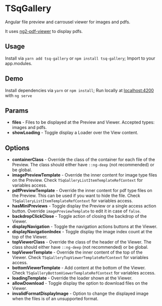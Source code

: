 # TSqGallery

Angular file preview and carrousel viewer for images and pdfs.

It uses [ng2-pdf-viewer](https://github.com/VadimDez/ng2-pdf-viewer) to display pdfs.

## Usage

Install via `yarn add tsq-gallery` or `npm install tsq-gallery`;
Import to your app.modules.

## Demo

Install dependencies via `yarn` or `npm install`;
Run locally at [localhost:4200](http://localhost:4200/) with `ng serve`

## Params

- **files** - Files to be displayed at the Preview and Viewer. Accepted types: images and pdfs. 
- **showLoading** - Toggle display a Loader over the View content.
## Options

- **containerClass** - Override the class of the container for each file of the Preview. The class should either have `::ng-deep` (not recommended) or be global.
- **imagePreviewTemplate** - Override the inner content for image type files on the Preview. Check `TSqGalleryListItemTemplateRefContext` for variables access.
- **pdfPreviewTemplate** - Override the inner content for pdf type files on the Preview. This can be used if you want to hide the file. Check `TSqGalleryListItemTemplateRefContext` for variables access.
- **hasMiniPreviews** - Toggle display the Preview or a single access action button. Override `imagePreviewTemplate` to edit it in case of `false`.
- **backdropClickClose** - Toggle action of closing the backdrop of the Viewer.
- **displayNavigation** - Toggle the navigation actions buttons at the Viewer.
- **displayNavigationIndex** - Toggle display the image index count at the top of the Viewer.
- **topViewerClass** - Override the class of the header of the Viewer. The class should either have `::ng-deep` (not recommended) or be global.
- **topViewerTemplate** - Override the inner content of the top of the Viewer. Check `TSqGalleryTopViewerTemplateRefContext` for variables access.
- **bottomViewerTemplate** - Add content at the bottom of the Viewer. Check `TSqGalleryBottomViewerTemplateRefContext` for variables access.
- **loadingTemplate** - Override the loader shown at the Viewer.
- **allowDownload** - Toggle display the option to download files on the Viewer.
- **invalidFormatDisplayImage** - Option to change the displayed image when the files is of an unsupported format.

